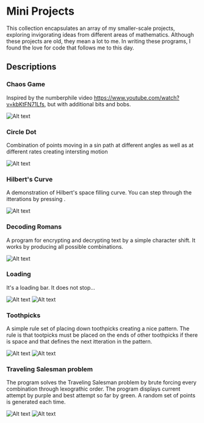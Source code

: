 # Mini Projects

This collection encapsulates an array of my smaller-scale projects, exploring invigorating ideas from different areas of mathematics. Although these projects are old, they mean a lot to me. In writing these programs, I found the love for code that follows me to this day.

## Descriptions

### Chaos Game

Inspired by the numberphile video https://www.youtube.com/watch?v=kbKtFN71Lfs,
but with additional bits and bobs.

![Alt text](https://github.com/EdwardBrodskiy/single-file-projects/blob/master/sample-images/Chaos%20Game.png)

### Circle Dot

Combination of points moving in a sin path at different angles as well as at different rates creating intersting motion

![Alt text](https://github.com/EdwardBrodskiy/single-file-projects/blob/master/sample-images/circle%20dot.png)

### Hilbert's Curve

A demonstration of Hilbert's space filling curve. You can step through the itterations by pressing <a>.

![Alt text](https://github.com/EdwardBrodskiy/single-file-projects/blob/master/sample-images/Hilbert's%20Curve.png)

### Decoding Romans

A program for encrypting and decrypting text by a simple character shift. It works by producing all possible combinations.

![Alt text](https://github.com/EdwardBrodskiy/single-file-projects/blob/master/sample-images/Decoding%20Romans.png)

### Loading

It's a loading bar. It does not stop...

![Alt text](https://github.com/EdwardBrodskiy/single-file-projects/blob/master/sample-images/Loading42.png)
![Alt text](https://github.com/EdwardBrodskiy/single-file-projects/blob/master/sample-images/Loading316.png)

### Toothpicks 

A simple rule set of placing down toothpicks creating a nice pattern. The rule is that tootpicks must be placed on the ends of other toothpicks if there is space and that defines the next itteration in the pattern.

![Alt text](https://github.com/EdwardBrodskiy/single-file-projects/blob/master/sample-images/Toothpicks%20small.png)
![Alt text](https://github.com/EdwardBrodskiy/single-file-projects/blob/master/sample-images/Toothpicks%20large.png)


### Traveling Salesman problem

The program solves the Traveling Salesman problem by brute forcing every combination through lexograthic order. The program displays current attempt by purple and best attempt so far by green. A random set of points is generated each time.

![Alt text](https://github.com/EdwardBrodskiy/single-file-projects/blob/master/sample-images/Traveling%20Salesman%20Person%20Incomplete.png)
![Alt text](https://github.com/EdwardBrodskiy/single-file-projects/blob/master/sample-images/Traveling%20Salesman%20Person%20Complete.png)
